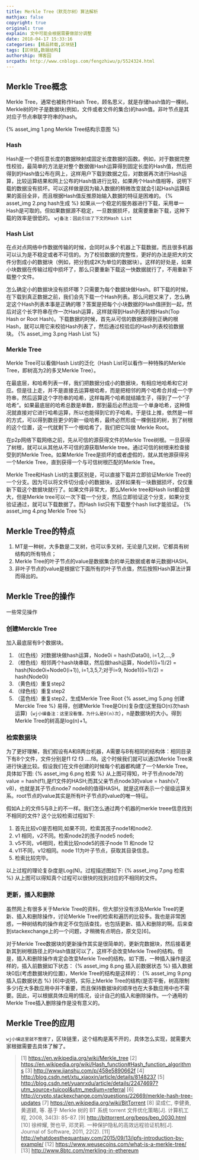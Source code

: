 ```yaml
---
title: Merkle Tree（默克尔树）算法解析
mathjax: false
copyright: true
original: true
explain: 文中可能会根据需要做部分调整
date: 2018-04-17 15:33:16
categories: [精品转载,区块链]
tags: [区块链,数据结构]
authorship: 博客园
srcpath: http://www.cnblogs.com/fengzhiwu/p/5524324.html
---
```


## Merkle Tree概念
Merkle Tree，通常也被称作Hash Tree，顾名思义，就是存储hash值的一棵树。Merkle树的叶子是数据块(例如，文件或者文件的集合)的hash值。非叶节点是其对应子节点串联字符串的hash。
<!-- more -->
{% asset_img 1.png  Merkle Tree结构示意图 %}

### Hash
Hash是一个把任意长度的数据映射成固定长度数据的函数。例如，对于数据完整性校验，最简单的方法是对整个数据做Hash运算得到固定长度的Hash值，然后把得到的Hash值公布在网上，这样用户下载到数据之后，对数据再次进行Hash运算，比较运算结果和网上公布的Hash值进行比较，如果两个Hash值相等，说明下载的数据没有损坏。可以这样做是因为输入数据的稍微改变就会引起Hash运算结果的面目全非，而且根据Hash值反推原始输入数据的特征是困难的。
{% asset_img 2.png  hash生成 %}
如果从一个稳定的服务器进行下载，采用单一Hash是可取的。但如果数据源不稳定，一旦数据损坏，就需要重新下载，这种下载的效率是很低的。
`wj备注：因此引出了下文的Hash List`

### Hash List
在点对点网络中作数据传输的时候，会同时从多个机器上下载数据，而且很多机器可以认为是不稳定或者不可信的。为了校验数据的完整性，更好的办法是把大的文件分割成小的数据块（例如，把分割成2K为单位的数据块）。这样的好处是，如果小块数据在传输过程中损坏了，那么只要重新下载这一快数据就行了，不用重新下载整个文件。

怎么确定小的数据块没有损坏哪？只需要为每个数据块做Hash。BT下载的时候，在下载到真正数据之前，我们会先下载一个Hash列表。那么问题又来了，怎么确定这个Hash列表本事是正确的哪？答案是把每个小块数据的Hash值拼到一起，然后对这个长字符串在作一次Hash运算，这样就得到Hash列表的根Hash(Top Hash or Root Hash)。下载数据的时候，首先从可信的数据源得到正确的根Hash，就可以用它来校验Hash列表了，然后通过校验后的Hash列表校验数据块。 
{% asset_img 3.png  Hash List %}

### Merkle Tree
Merkle Tree可以看做Hash List的泛化（Hash List可以看作一种特殊的Merkle Tree，即树高为2的多叉Merkle Tree）。

在最底层，和哈希列表一样，我们把数据分成小的数据块，有相应地哈希和它对应。但是往上走，并不是直接去运算根哈希，而是把相邻的两个哈希合并成一个字符串，然后运算这个字符串的哈希，这样每两个哈希就结婚生子，得到了一个”子哈希“。如果最底层的哈希总数是单数，那到最后必然出现一个单身哈希，这种情况就直接对它进行哈希运算，所以也能得到它的子哈希。于是往上推，依然是一样的方式，可以得到数目更少的新一级哈希，最终必然形成一棵倒挂的树，到了树根的这个位置，这一代就剩下一个根哈希了，我们把它叫做 Merkle Root。

在p2p网络下载网络之前，先从可信的源获得文件的Merkle Tree树根。一旦获得了树根，就可以从其他从不可信的源获取Merkle tree。通过可信的树根来检查接受到的Merkle Tree。如果Merkle Tree是损坏的或者虚假的，就从其他源获得另一个Merkle Tree，直到获得一个与可信树根匹配的Merkle Tree。

Merkle Tree和Hash List的主要区别是，可以直接下载并立即验证Merkle Tree的一个分支。因为可以将文件切分成小的数据块，这样如果有一块数据损坏，仅仅重新下载这个数据块就行了。如果文件非常大，那么Merkle tree和Hash list都会很大，但是Merkle tree可以一次下载一个分支，然后立即验证这个分支，如果分支验证通过，就可以下载数据了。而Hash list只有下载整个hash list才能验证。
{% asset_img 4.png  Merkle Tree %}

## Merkle Tree的特点
1. MT是一种树，大多数是二叉树，也可以多叉树，无论是几叉树，它都具有树结构的所有特点；
2. Merkle Tree的叶子节点的value是数据集合的单元数据或者单元数据HASH。
3. 非叶子节点的value是根据它下面所有的叶子节点值，然后按照Hash算法计算而得出的。

## Merkle Tree的操作
一些常见操作
###  创建Merckle Tree
加入最底层有9个数据块。
1. （红色线）对数据块做hash运算，Node0i = hash(Data0i), i=1,2,…,9
2. （橙色线）相邻两个hash块串联，然后做hash运算，Node1((i+1)/2) = hash(Node0i+Node0(i+1)), i=1,3,5,7;对于i=9, Node1((i+1)/2) = hash(Node0i)
3. （黄色线）重复step2
4. （绿色线）重复step2
5. （蓝色线）重复step2，生成Merkle Tree Root
{% asset_img 5.png  创建Merckle Tree %} 
易得，创建Merkle Tree是O(n)复杂度(这里指O(n)次hash运算)（`wj小编备注：这里没看懂，为什么是O(n)次`），n是数据块的大小。得到Merkle Tree的树高是log(n)+1。

### 检索数据块
为了更好理解，我们假设有A和B两台机器，A需要与B有相同的结构体：相同目录下有8个文件，文件分别是f1 f2 f3 ….f8。这个时候我们就可以通过Merkle Tree来进行快速比较。假设我们在文件创建的时候每个机器都构建了一个Merkle Tree。具体如下图: 
{% asset_img 6.png  检索 %}
从上图可得知，叶子节点node7的value = hash(f1),是f1文件的HASH;而其父亲节点node3的value = hash(v7, v8)，也就是其子节点node7 node8的值得HASH。就是这样表示一个层级运算关系。root节点的value其实是所有叶子节点的value的唯一特征。

假如A上的文件5与B上的不一样。我们怎么通过两个机器的merkle treee信息找到不相同的文件? 这个比较检索过程如下:
1. 首先比较v0是否相同,如果不同，检索其孩子node1和node2.
2. v1 相同，v2不同。检索node2的孩子node5 node6;
3. v5不同，v6相同，检索比较node5的孩子node 11 和node 12
4. v11不同，v12相同。node 11为叶子节点，获取其目录信息。
5. 检索比较完毕。

以上过程的理论复杂度是Log(N)。过程描述图如下:
{% asset_img 7.png  检索 %}
从上图可以得知真个过程可以很快的找到对应的不相同的文件。

### 更新，插入和删除
虽然网上有很多关于Merkle Tree的资料，但大部分没有涉及Merkle Tree的更新、插入和删除操作，讨论Merkle Tree的检索和遍历的比较多。我也是非常困惑，一种树结构的操作肯定不仅包括查找，也包括更新、插入和删除的啊。后来查到stackexchange上的一个问题，才稍微有点明白，原文见[6]。

对于Merkle Tree数据块的更新操作其实是很简单的，更新完数据块，然后接着更新其到树根路径上的Hash值就可以了，这样不会改变Merkle Tree的结构。但是，插入和删除操作肯定会改变Merkle Tree的结构，如下图，一种插入操作是这样的，插入前数据如下状态：
{% asset_img 8.png  插入前数据状态 %}
插入数据块0后(考虑数据块的位置)，Merkle Tree的结构是这样的：
{% asset_img 9.png  插入后数据状态 %}
[6]中说明，实际上Merkle Tree的结构(是否平衡，树高限制多少)在大多数应用中并不重要，而且保持数据块的顺序也在大多数应用中也不需要。因此，可以根据具体应用的情况，设计自己的插入和删除操作。一个通用的Merkle Tree插入删除操作是没有意义的。

##  Merkle Tree的应用
`wj小编这里就不整理了`，区块链里，这个结构是离不开的，具体怎么实现，就需要大家根据需要去具体了解了。


>[1]  https://en.wikipedia.org/wiki/Merkle_tree
>[2]  https://en.wikipedia.org/wiki/Hash_function#Hash_function_algorithms
>[3]  http://www.jianshu.com/p/458e5890662f
>[4]  http://blog.csdn.net/xtu_xiaoxin/article/details/8148237
>[5]  http://blog.csdn.net/yuanrxdu/article/details/22474697?utm_source=tuicool&utm_medium=referral
>[6]  http://crypto.stackexchange.com/questions/22669/merkle-hash-tree-updates
>[7]  https://en.wikipedia.org/wiki/BitTorrent
>[8]  梁成仁, 李健勇, 黄道颖, 等. 基于 Merkle 树的 BT 系统 torrent 文件优化策略[J]. 计算机工程, 2008, 34(3): 85-87.
>[9]  http://bittorrent.org/beps/bep_0030.html
>[10] 徐梓耀, 贺也平, 邓灵莉. 一种保护隐私的高效远程验证机制[J]. Journal of Software, 2011, 22(2).
>[11] http://whatdoesthequantsay.com/2015/09/13/ipfs-introduction-by-example/
>[12] https://www.weusecoins.com/what-is-a-merkle-tree/
>[13] http://www.8btc.com/merkling-in-ethereum
